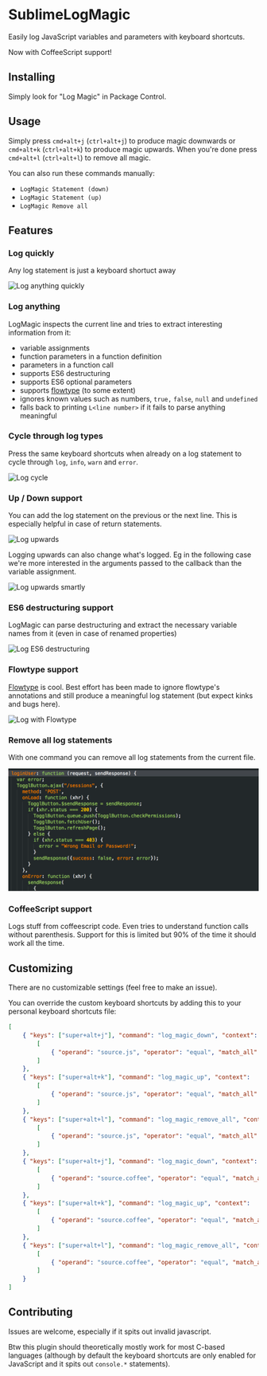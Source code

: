 # SublimeLogMagic

Easily log JavaScript variables and parameters with keyboard shortcuts.


Now with CoffeeScript support!


## Installing

Simply look for "Log Magic" in Package Control.

## Usage

Simply press `cmd+alt+j` (`ctrl+alt+j`) to produce magic downwards or `cmd+alt+k` (`ctrl+alt+k`) to produce magic upwards.
When you're done press `cmd+alt+l` (`ctrl+alt+l`) to remove all magic.

You can also run these commands manually:
- `LogMagic Statement (down)`
- `LogMagic Statement (up)`
- `LogMagic Remove all`

## Features

### Log quickly

Any log statement is just a keyboard shortuct away

![Log anything quickly](images/log-anything.gif "Log anything quickly")

### Log anything

LogMagic inspects the current line and tries to extract interesting information from it:
- variable assignments
- function parameters in a function definition
- parameters in a function call
- supports ES6 destructuring
- supports ES6 optional parameters
- supports [flowtype](http://flowtype.org) (to some extent)
- ignores known values such as numbers, `true,` `false`, `null` and `undefined`
- falls back to printing `L<line number>` if it fails to parse anything meaningful

### Cycle through log types

Press the same keyboard shortcuts when already on a log statement to cycle through `log`,
`info`, `warn` and `error`.

![Log cycle](images/log-cycle.gif "Cycling through log levels is a breeze")

### Up / Down support

You can add the log statement on the previous or the next line. This is especially helpful in case of return
statements.

![Log upwards](images/log-up.gif "Log upwards!")

Logging upwards can also change what's logged. Eg in the following case we're more interested in the
arguments passed to the callback than the variable assignment.

![Log upwards smartly](images/log-up-change.gif "Logging upwards changes everything!")

### ES6 destructuring support

LogMagic can parse destructuring and extract the necessary variable names from it (even
in case of renamed properties)

![Log ES6 destructuring](images/log-destruct.gif "Supports ES6 Destructuring parameters")

### Flowtype support

[Flowtype](http://flowtype.org) is cool. Best effort has been made to ignore flowtype's annotations and still produce a meaningful
log statement (but expect kinks and bugs here).

![Log with Flowtype](images/log-flowtype.gif "Supports some flowtype")

### Remove all log statements

With one command you can remove all log statements from the current file.

![Remove all log statements](images/remove-all.gif "Remove all log statements")

### CoffeeScript support

Logs stuff from coffeescript code. Even tries to understand function calls without parenthesis. Support for this is limited
but 90% of the time it should work all the time.

## Customizing

There are no customizable settings (feel free to make an issue).

You can override the custom keyboard shortcuts by adding this to your personal keyboard shortcuts file:

```json
[
    { "keys": ["super+alt+j"], "command": "log_magic_down", "context":
        [
            { "operand": "source.js", "operator": "equal", "match_all": true, "key": "selector" }
        ]
    },
    { "keys": ["super+alt+k"], "command": "log_magic_up", "context":
        [
            { "operand": "source.js", "operator": "equal", "match_all": true, "key": "selector" }
        ]
    },
    { "keys": ["super+alt+l"], "command": "log_magic_remove_all", "context":
        [
            { "operand": "source.js", "operator": "equal", "match_all": true, "key": "selector" }
        ]
    },
    { "keys": ["super+alt+j"], "command": "log_magic_down", "context":
        [
            { "operand": "source.coffee", "operator": "equal", "match_all": true, "key": "selector" }
        ]
    },
    { "keys": ["super+alt+k"], "command": "log_magic_up", "context":
        [
            { "operand": "source.coffee", "operator": "equal", "match_all": true, "key": "selector" }
        ]
    },
    { "keys": ["super+alt+l"], "command": "log_magic_remove_all", "context":
        [
            { "operand": "source.coffee", "operator": "equal", "match_all": true, "key": "selector" }
        ]
    }
]

```

## Contributing

Issues are welcome, especially if it spits out invalid javascript.

Btw this plugin should theoretically mostly work for most C-based languages (although by default
the keyboard shortcuts are only enabled for JavaScript and it spits out `console.*` statements).